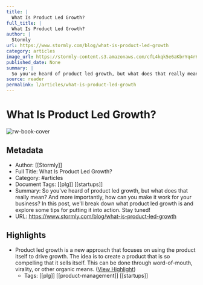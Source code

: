 ```yaml
---
title: |
  What Is Product Led Growth?
full_title: |
  What Is Product Led Growth?
author: |
  Stormly
url: https://www.stormly.com/blog/what-is-product-led-growth
category: articles
image_url: https://stormly-content.s3.amazonaws.com/cfL4kqk5e6aKbrYq4rHCfWBo
published_date: None
summary: |
  So you've heard of product led growth, but what does that really mean? And more importantly, how can you make it work for your business? In this post, we'll break down what product led growth is and explore some tips for putting it into action. Stay tuned!
source: reader
permalink: l/articles/what-is-product-led-growth
---
```

# What Is Product Led Growth?

![rw-book-cover](https://stormly-content.s3.amazonaws.com/cfL4kqk5e6aKbrYq4rHCfWBo)

## Metadata
- Author: [[Stormly]]
- Full Title: What Is Product Led Growth?
- Category: #articles
- Document Tags: [[plg]] [[startups]] 
- Summary: So you've heard of product led growth, but what does that really mean? And more importantly, how can you make it work for your business? In this post, we'll break down what product led growth is and explore some tips for putting it into action. Stay tuned!
- URL: https://www.stormly.com/blog/what-is-product-led-growth

## Highlights
- Product led growth is a new approach that focuses on using the product itself to drive growth. The idea is to create a product that is so compelling that it sells itself. This can be done through word-of-mouth, virality, or other organic means. ([View Highlight](https://read.readwise.io/read/01h1ny264fy536vtga5m7bba03))
    - Tags: [[plg]] [[product-management]] [[startups]] 


